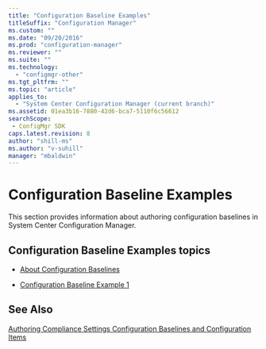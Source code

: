 ```yaml
---
title: "Configuration Baseline Examples"
titleSuffix: "Configuration Manager"
ms.custom: ""
ms.date: "09/20/2016"
ms.prod: "configuration-manager"
ms.reviewer: ""
ms.suite: ""
ms.technology:
  - "configmgr-other"
ms.tgt_pltfrm: ""
ms.topic: "article"
applies_to:
  - "System Center Configuration Manager (current branch)"
ms.assetid: 01ea3b16-7880-42d6-bca7-5110f6c56612searchScope: - ConfigMgr SDK
caps.latest.revision: 8
author: "shill-ms"
ms.author: "v-suhill"
manager: "mbaldwin"
---
```

# Configuration Baseline Examples
This section provides information about authoring configuration baselines in System Center Configuration Manager.  

## Configuration Baseline Examples topics  

-   [About Configuration Baselines](../../develop/compliance/about-configuration-baselines.md)  

-   [Configuration Baseline Example 1](../../develop/compliance/configuration-baseline-example-1.md)  

## See Also  
 [Authoring Compliance Settings Configuration Baselines and Configuration Items](../../develop/compliance/authoring-compliance-settings-configuration-baselines-and-configuration-items.md)
